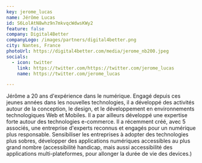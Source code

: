 ```yaml
---
key: jerome_lucas
name: Jérôme Lucas
id: S6LolAtN8whz9n7mkvqcWdwsKWy2
feature: false
company: Digital4Better
companyLogo: /images/partners/digital4better.png
city: Nantes, France
photoUrl: https://digital4better.com/media/jerome_nb200.jpeg
socials:
  - icon: twitter
    link: https://twitter.com/https://twitter.com/jerome_lucas
    name: https://twitter.com/jerome_lucas

---
```


Jérôme a 20 ans d'expérience dans le numérique. Engagé depuis ces jeunes années dans les nouvelles technologies, il a développé des activités autour de la conception, le design, et le développement en environnements technologiques Web et Mobiles. Il a par ailleurs développé une expertise forte autour des technologies e-commerce. Il a récemment créé, avec 5 associés, une entreprise d'experts reconnus et engagés pour un numérique plus responsable. Sensibiliser les entreprises à adopter des technologies plus sobres, développer des applications numériques accessibles au plus grand nombre (accessibilité handicap, mais aussi accessibilité des applications multi-plateformes, pour allonger la durée de vie des devices.)